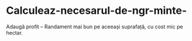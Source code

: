 # Calculeaz-necesarul-de-ngr-minte-
Adaugă profit – Randament mai bun pe aceeași suprafață, cu cost mic pe hectar.

